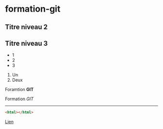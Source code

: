 # formation-git

## Titre niveau 2

## Titre niveau 3


+ 1
+ 2
+ 3

1. Un
2. Deux

Foramtion **GIT**

Formation *GIT*

---

```html
<html></html>
```

[Lien](http://google.fr)
